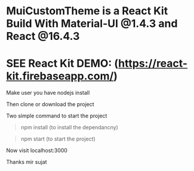 # MuiCustomTheme is a React Kit Build With Material-UI @1.4.3 and React @16.4.3


# SEE React Kit DEMO: (https://react-kit.firebaseapp.com/)

Make user you have nodejs install

Then clone or download the project

Two simple command to start the project

 > npm install (to install the dependancny)

 > npm start (to start the project)

Now visit localhost:3000 


Thanks 
mir sujat
